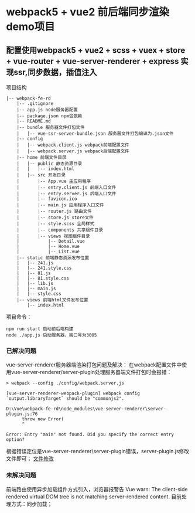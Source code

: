 # webpack5 + vue2 前后端同步渲染demo项目

## 配置使用webpack5 + vue2 + scss + vuex + store + vue-router + vue-server-renderer + express 实现ssr,同步数据，插值注入

项目结构

```
|-- webpack-fe-rd
    |-- .gitignore
    |-- app.js node服务器配置
    |-- package.json npm包依赖
    |-- README.md
    |-- bundle 服务器文件打包文件
    |   |-- vue-ssr-server-bundle.json 服务器文件打包编译为.json文件
    |-- config
    |   |-- webpack.client.js webpack前端配置文件
    |   |-- webpack.server.js webpack后端配置文件
    |-- home 前端文件目录
    |   |-- public 静态资源目录
    |   |   |-- index.html
    |   |-- src 开发目录
    |       |-- App.vue 主应用程序
    |       |-- entry.client.js 前端入口文件
    |       |-- entry.server.js 后端入口文件
    |       |-- favicon.ico
    |       |-- main.js 应用程序入口文件
    |       |-- router.js 路由文件
    |       |-- store.js store文件
    |       |-- style.scss 全局样式
    |       |-- components 共享组件目录
    |       |-- views 视图组件目录
    |           |-- Detail.vue
    |           |-- Home.vue
    |           |-- List.vue
    |-- static 前端静态资源发布位置
    |   |-- 241.js
    |   |-- 241.style.css
    |   |-- 81.js
    |   |-- 81.style.css
    |   |-- lib.js
    |   |-- main.js
    |   |-- style.css
    |-- views 前端html文件发布位置
        |-- index.html
```

项目命令： 

```
npm run start 启动前后端构建
node ./app.js 启动服务器，端口号为3005
```

### 已解决问题
vue-server-renderer服务器端渲染打包问题及解决： 
在webpack配置文件中使用vue-server-renderer/server-plugin处理服务器端文件打包时会报错：
```
> webpack --config ./config/webpack.server.js

[vue-server-renderer-webpack-plugin] webpack config `output.libraryTarget` should be "commonjs2".

D:\Vue\webpack-fe-rd\node_modules\vue-server-renderer\server-plugin.js:76
      throw new Error(
      ^

Error: Entry "main" not found. Did you specify the correct entry option?
```
根据错误定位是vue-server-renderer\server-plugin错误，server-plugin.js修改文件即可；
[文件修改](https://github.com/vuejs/vue/issues/11718)

### 未解决问题  
前端路由使用异步加载组件方式引入，浏览器报警告
Vue warn: The client-side rendered virtual DOM tree is not matching server-rendered content. 
目前处理方式：同步加载；




